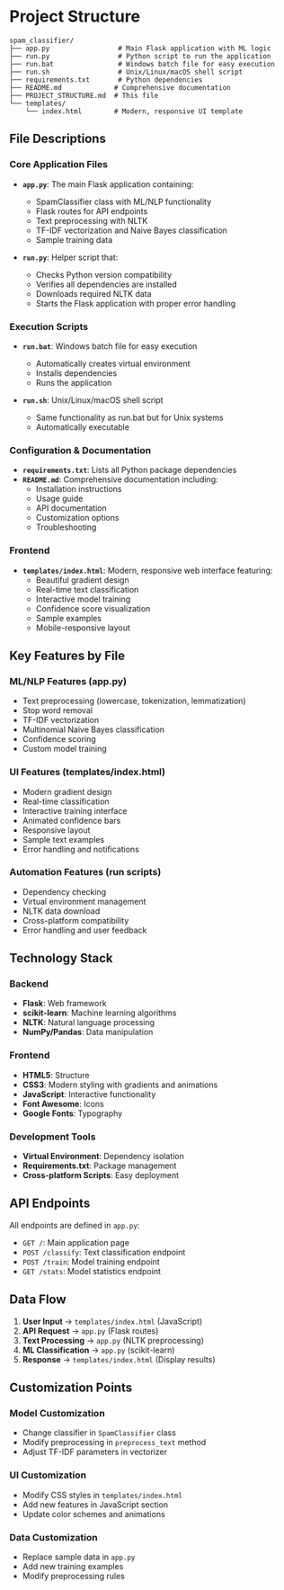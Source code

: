 # Project Structure

```
spam_classifier/
├── app.py                 # Main Flask application with ML logic
├── run.py                 # Python script to run the application
├── run.bat                # Windows batch file for easy execution
├── run.sh                 # Unix/Linux/macOS shell script
├── requirements.txt       # Python dependencies
├── README.md             # Comprehensive documentation
├── PROJECT_STRUCTURE.md  # This file
└── templates/
    └── index.html        # Modern, responsive UI template
```

## File Descriptions

### Core Application Files

- **`app.py`**: The main Flask application containing:
  - SpamClassifier class with ML/NLP functionality
  - Flask routes for API endpoints
  - Text preprocessing with NLTK
  - TF-IDF vectorization and Naive Bayes classification
  - Sample training data

- **`run.py`**: Helper script that:
  - Checks Python version compatibility
  - Verifies all dependencies are installed
  - Downloads required NLTK data
  - Starts the Flask application with proper error handling

### Execution Scripts

- **`run.bat`**: Windows batch file for easy execution
  - Automatically creates virtual environment
  - Installs dependencies
  - Runs the application

- **`run.sh`**: Unix/Linux/macOS shell script
  - Same functionality as run.bat but for Unix systems
  - Automatically executable

### Configuration & Documentation

- **`requirements.txt`**: Lists all Python package dependencies
- **`README.md`**: Comprehensive documentation including:
  - Installation instructions
  - Usage guide
  - API documentation
  - Customization options
  - Troubleshooting

### Frontend

- **`templates/index.html`**: Modern, responsive web interface featuring:
  - Beautiful gradient design
  - Real-time text classification
  - Interactive model training
  - Confidence score visualization
  - Sample examples
  - Mobile-responsive layout

## Key Features by File

### ML/NLP Features (app.py)
- Text preprocessing (lowercase, tokenization, lemmatization)
- Stop word removal
- TF-IDF vectorization
- Multinomial Naive Bayes classification
- Confidence scoring
- Custom model training

### UI Features (templates/index.html)
- Modern gradient design
- Real-time classification
- Interactive training interface
- Animated confidence bars
- Responsive layout
- Sample text examples
- Error handling and notifications

### Automation Features (run scripts)
- Dependency checking
- Virtual environment management
- NLTK data download
- Cross-platform compatibility
- Error handling and user feedback

## Technology Stack

### Backend
- **Flask**: Web framework
- **scikit-learn**: Machine learning algorithms
- **NLTK**: Natural language processing
- **NumPy/Pandas**: Data manipulation

### Frontend
- **HTML5**: Structure
- **CSS3**: Modern styling with gradients and animations
- **JavaScript**: Interactive functionality
- **Font Awesome**: Icons
- **Google Fonts**: Typography

### Development Tools
- **Virtual Environment**: Dependency isolation
- **Requirements.txt**: Package management
- **Cross-platform Scripts**: Easy deployment

## API Endpoints

All endpoints are defined in `app.py`:

- `GET /`: Main application page
- `POST /classify`: Text classification endpoint
- `POST /train`: Model training endpoint
- `GET /stats`: Model statistics endpoint

## Data Flow

1. **User Input** → `templates/index.html` (JavaScript)
2. **API Request** → `app.py` (Flask routes)
3. **Text Processing** → `app.py` (NLTK preprocessing)
4. **ML Classification** → `app.py` (scikit-learn)
5. **Response** → `templates/index.html` (Display results)

## Customization Points

### Model Customization
- Change classifier in `SpamClassifier` class
- Modify preprocessing in `preprocess_text` method
- Adjust TF-IDF parameters in vectorizer

### UI Customization
- Modify CSS styles in `templates/index.html`
- Add new features in JavaScript section
- Update color schemes and animations

### Data Customization
- Replace sample data in `app.py`
- Add new training examples
- Modify preprocessing rules 